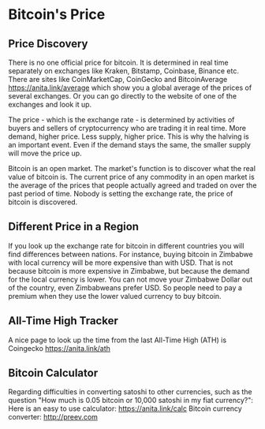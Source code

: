 # Bitcoin's Price

## Price Discovery
There is no one official price for bitcoin. It is determined in real time separately on exchanges like Kraken, Bitstamp, Coinbase, Binance etc. There are sites like CoinMarketCap, CoinGecko and BitcoinAverage https://anita.link/average which show you a global average of the prices of several exchanges. Or you can go directly to the website of one of the exchanges and look it up.

The price - which is the exchange rate - is determined by activities of buyers and sellers of cryptocurrency who are trading it in real time. More demand, higher price. Less supply, higher price. This is why the halving is an important event. Even if the demand stays the same, the smaller supply will move the price up.

Bitcoin is an open market. The market's function is to discover what the real value of bitcoin is. The current price of any commodity in an open market is the average of the prices that people actually agreed and traded on over the past period of time. Nobody is setting the exchange rate, the price of bitcoin is discovered.

## Different Price in a Region
If you look up the exchange rate for bitcoin in different countries you will find differences between nations. For instance, buying bitcoin in Zimbabwe with local currency will be more expensive than with USD. That is not because bitcoin is more expensive in Zimbabwe, but because the demand for the local currency is lower. You can not move your Zimbabwe Dollar out of the country, even Zimbabweans prefer USD. So people need to pay a premium when they use the lower valued currency to buy bitcoin.

## All-Time High Tracker
A nice page to look up the time from the last All-Time High (ATH) is Coingecko https://anita.link/ath

## Bitcoin Calculator
Regarding difficulties in converting satoshi to other currencies, such as the question "How much is 0.05 bitcoin or 10,000 satoshi in my fiat currency?":
Here is an easy to use calculator: https://anita.link/calc
Bitcoin currency converter: http://preev.com
